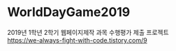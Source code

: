 # WorldDayGame2019
2019년 1학년 2학기 웹페이지제작 과목 수행평가 제출 프로젝트<br>
https://we-always-fight-with-code.tistory.com/9
